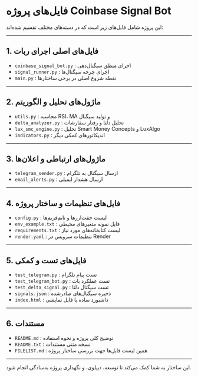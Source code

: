 # فایل‌های پروژه Coinbase Signal Bot

این پروژه شامل فایل‌های زیر است که در دسته‌های مختلف تقسیم شده‌اند:

---

## 1. فایل‌های اصلی اجرای ربات
- `coinbase_signal_bot.py` : اجرای منطق سیگنال‌دهی
- `signal_runner.py` : اجرای چرخه سیگنال‌ها
- `main.py` : نقطه شروع اصلی در برخی ساختارها

---

## 2. ماژول‌های تحلیل و الگوریتم
- `utils.py` : محاسبه RSI، MA و تولید سیگنال
- `delta_analyzer.py` : تحلیل دلتا و رفتار سفارشات
- `lux_smc_engine.py` : تحلیل Smart Money Concepts و LuxAlgo
- `indicators.py` : اندیکاتورهای کمکی دیگر

---

## 3. ماژول‌های ارتباطی و اعلان‌ها
- `telegram_sender.py` : ارسال سیگنال به تلگرام
- `email_alerts.py` : ارسال هشدار ایمیلی

---

## 4. فایل‌های تنظیمات و ساختار پروژه
- `config.py` : لیست جفت‌ارزها و تایم‌فریم‌ها
- `env_example.txt` : فایل نمونه متغیرهای محیطی
- `requirements.txt` : لیست کتابخانه‌های مورد نیاز
- `render.yaml` : تنظیمات سرویس در Render

---

## 5. فایل‌های تست و کمکی
- `test_telegram.py` : تست پیام تلگرام
- `test_telegram_bot.py` : تست عملکرد بات
- `test_delta_signal.py` : تست سیگنال دلتا
- `signals.json` : ذخیره سیگنال‌های صادرشده
- `index.html` : داشبورد ساده یا فایل نمایشی

---

## 6. مستندات
- `README.md` : توضیح کلی پروژه و نحوه استفاده
- `README.txt` : نسخه متنی مستندات
- `FILELIST.md` : همین لیست فایل‌ها جهت بررسی ساختار پروژه

---

این ساختار به شما کمک می‌کند تا توسعه، دیپلوی، و نگهداری پروژه به‌سادگی انجام شود.